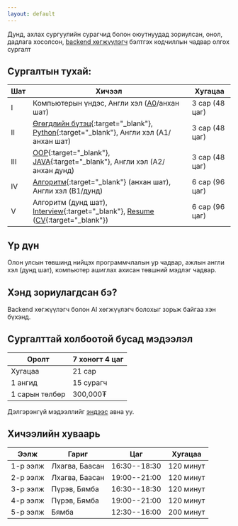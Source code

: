 ```yaml
---
layout: default
---
```


Дунд, ахлах сургуулийн сурагчид болон оюутнуудад зориулсан, онол, дадлага хосолсон, [backend хөгжүүлэгч](./backend.md) бэлтгэх кодчиллын чадвар олгох сургалт


## Сургалтын тухай:

| Шат | Хичээл                                                                          | Хугацаа |
|-----|---------------------------------------------------------------------------------|-------------------|
| I   | Компьютерын үндэс, Англи хэл ([A0](https://en.wikipedia.org/wiki/Common_European_Framework_of_Reference_for_Languages)/анхан шат)            | 3 сар (48 цаг) |
| II  | [Өгөгдлийн бүтэц](https://mn.wikipedia.org/wiki/%D3%A8%D0%B3%D3%A9%D0%B3%D0%B4%D0%BB%D0%B8%D0%B9%D0%BD_%D0%B1%D2%AF%D1%82%D1%8D%D1%86){:target="_blank"}, [Python](https://mn.wikipedia.org/wiki/Python){:target="_blank"}, Англи хэл (A1/анхан шат)          | 3 сар (48 цаг) |
| III | [OOP](https://mn.wikipedia.org/wiki/%D0%9E%D0%B1%D1%8A%D0%B5%D0%BA%D1%82_%D1%85%D0%B0%D0%BD%D0%B4%D0%B0%D0%BB%D1%82%D0%B0%D1%82_%D0%BF%D1%80%D0%BE%D0%B3%D1%80%D0%B0%D0%BC%D0%BC%D1%87%D0%BB%D0%B0%D0%BB){:target="_blank"}, [JAVA](https://mn.wikipedia.org/wiki/Java){:target="_blank"}, Англи хэл (A2/анхан дунд) | 3 сар (48 цаг) |
| IV  | [Алгоритм](https://mn.wikipedia.org/wiki/%D0%90%D0%BB%D0%B3%D0%BE%D1%80%D0%B8%D1%82%D0%BC){:target="_blank"}  (анхан шат), Англи хэл (B1/дунд)         | 6 сар (96 цаг) |
| V   | Алгоритм (дунд шат), [Interview](https://mn.wikipedia.org/wiki/%D0%AF%D1%80%D0%B8%D0%BB%D1%86%D0%BB%D0%B0%D0%B3%D0%B0){:target="_blank"}, [Resume](https://en.wikipedia.org/wiki/R%C3%A9sum%C3%A9) ([CV](https://en.wikipedia.org/wiki/Curriculum_vitae){:target="_blank"})   | 6 сар (96 цаг) |

## Үр дүн

Олон улсын төвшинд нийцэх программчлалын ур чадвар, ажлын англи хэл (дунд шат), компьютер ашиглах ахисан төвшний мэдлэг чадвар.

## Хэнд зориулагдсан бэ? 

Backend хөгжүүлэгч болон AI хөгжүүлэгч болохыг зорьж байгаа хэн бүхэнд.

## Сургалттай холбоотой бусад мэдээлэл

| Оролт | 7 хоногт 4 цаг |
|---|---|
| Хугацаа | 21 сар |
| 1 ангид | 15 сурагч |
| 1 сарын төлбөр | 300,000₮ |

Дэлгэрэнгүй мэдээллийг [эндээс](./faq.md) авна уу.

## Хичээлийн хуваарь

| Ээлж | Гариг | Цаг | Хугацаа |
|---|---|---|---|
| 1-р ээлж | Лхагва, Баасан | 16:30--18:30 | 120 минут |
| 2-р ээлж | Лхагва, Баасан | 19:00--21:00 | 120 минут |
| 3-р ээлж | Пүрэв, Бямба | 16:30--18:30 | 120 минут |
| 4-р ээлж | Пүрэв, Бямба | 19:00--21:00 | 120 минут |
| 5-р ээлж | Бямба | 12:30--16:00 | 200 минут |
